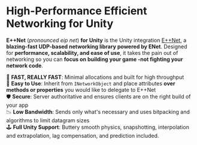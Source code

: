# High-Performance Efficient Networking for Unity
**E++Net** (*pronounced eip net*) **for Unity** is the Unity integration [E++Net](https://github.com/EppNet-Networking/EppNet), a **blazing-fast UDP-based
networking library powered by ENet**. Designed for **performance, scalability, and ease of use**, it takes the pain out of networking
so you can **focus on building your game -not fighting your network code**.


🚀 **FAST, REALLY FAST**: Minimal allocations and built for high throughput  
🎯 **Easy to Use**: Inherit from `INetworkObject` and place attributes **over methods or properties** you would like to delegate to E++Net  
🛡️ **Secure**: Server authoritative and ensures clients are on the right build of your app  
📉 **Low Bandwidth**: Sends only what's necessary and uses bitpacking and algorithms to limit datagram sizes  
🕹️ **Full Unity Support**: Buttery smooth physics, snapshotting, interpolation and extrapolation, lag compensation, and prediction included.  
